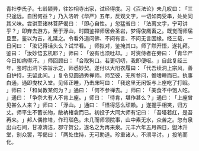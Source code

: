 青社李氏子。七龄颖异，往妙相寺出家，试经得度。习《百法论》未几叹曰：​「三只途远。自困何益？​」乃入洛听《华严》五年，反观文字，一切如肉受串，处处同其义味。尝讲至诸林菩萨偈曰：​「即心自性。​」忽猛省曰：​「法离文字，宁可讲乎？​」即弃去游方。至于浮山，时圆鉴禅师居会圣岩，梦得俊鹰畜之。既觉而师届旦至，鉴以为吉，礼延之。令看外道问佛、不问有言、不问无言因缘。经三载，一日问曰：​「汝记得话头么？试举看。​」师拟对，鉴掩其口。师了然开悟，遂礼拜。鉴曰：​「汝妙悟玄机耶？​」师曰：​「设有也须吐却。​」时资侍者在旁曰：​「青华严今日如病得汗。​」师回顾曰：​「合取狗口。若更叨叨，我即便呕。​」自此复经三年，鉴时出洞下宗旨示之，师悉妙契。遂付以大阳衣履曰：​「代吾续洞上宗风，善自护持，无留此间。​」复令见圆通秀禅师。师至彼，无所参问，惟嗜睡而已。执事白通，通即曳杖入堂。见师正睡，乃击床呵曰：​「我这里无闲饭与上座吃了打眠。​」师曰：​「和尚教某何为？​」通曰：​「何不参禅去。​」师曰：​「美食不中饱人吃。​」通曰：​「争奈大有人不肯上座。​」师曰：​「待肯，堪作甚么？​」通曰：​「上座曾见甚么人来？​」师曰：​「浮山。​」通曰：​「怪得恁么顽赖。​」遂握手相笑，归方丈。师平生不蓄长物，敝衲楮衾而已。初投子大同大师有记曰：​「吾塔若红，是吾再来。​」邦人偶修塔，作玛瑙色。未几而师领院事，山中素无水，众苦之。忽有泉出山石间，甘凉清洁，郡守贺公，遂名之为再来泉。元丰六年五月四日，盥沐升堂，别众罢，写偈曰：​「两处住持，无可助道。珍重诸人，不须寻讨。​」投笔而化。